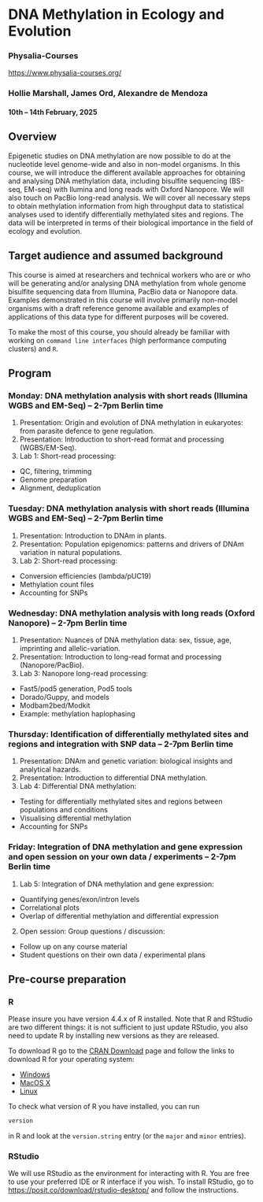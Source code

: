 # DNA Methylation in Ecology and Evolution

### Physalia-Courses 

https://www.physalia-courses.org/

### Hollie Marshall, James Ord, Alexandre de Mendoza

#### 10th &ndash; 14th February, 2025

## Overview

Epigenetic studies on DNA methylation are now possible to do at the nucleotide level genome-wide and also in non-model organisms. In this course, we will introduce the different available approaches for obtaining and analysing DNA methylation data, including bisulfite sequencing (BS-seq, EM-seq) with Ilumina and long reads with Oxford Nanopore. We will also touch on PacBio long-read analysis. We will cover all necessary steps to obtain methylation information from high throughput data to statistical analyses used to identify differentially methylated sites and regions. The data will be interpreted in terms of their biological importance in the field of ecology and evolution.

## Target audience and assumed background

This course is aimed at researchers and technical workers who are or who will be generating and/or analysing DNA methylation from whole genome bisulfite sequencing data from IIlumina, PacBio data or Nanopore data. Examples demonstrated in this course will involve primarily non-model organisms with a draft reference genome available and examples of applications of this data type for different purposes will be covered.

To make the most of this course, you should already be familiar with working on `command line interfaces` (high performance computing clusters) and `R`.

## Program

### Monday: DNA methylation analysis with short reads (Illumina WGBS and EM-Seq) – 2-7pm Berlin time

1. Presentation: Origin and evolution of DNA methylation in eukaryotes: from parasite defence to gene regulation.
2. Presentation: Introduction to short-read format and processing (WGBS/EM-Seq).
3. Lab 1: Short-read processing:
* QC, filtering, trimming
* Genome preparation
* Alignment, deduplication

### Tuesday: DNA methylation analysis with short reads (Illumina WGBS and EM-Seq) – 2-7pm Berlin time

1. Presentation: Introduction to DNAm in plants.
2. Presentation: Population epigenomics: patterns and drivers of DNAm variation in natural populations.
3. Lab 2: Short-read processing:
* Conversion efficiencies (lambda/pUC19)
* Methylation count files
* Accounting for SNPs

### Wednesday: DNA methylation analysis with long reads (Oxford Nanopore) – 2-7pm Berlin time

1. Presentation: Nuances of DNA methylation data: sex, tissue, age, imprinting and allelic-variation.
2. Presentation: Introduction to long-read format and processing (Nanopore/PacBio).
3. Lab 3: Nanopore long-read processing:
* Fast5/pod5 generation, Pod5 tools
* Dorado/Guppy, and models
* Modbam2bed/Modkit
* Example: methylation haplophasing

### Thursday: Identification of differentially methylated sites and regions and integration with SNP data – 2-7pm Berlin time

1. Presentation: DNAm and genetic variation: biological insights and analytical hazards.
2. Presentation: Introduction to differential DNA methylation.
3. Lab 4: Differential DNA methylation:
* Testing for differentially methylated sites and regions between populations and conditions
* Visualising differential methylation
* Accounting for SNPs

### Friday: Integration of DNA methylation and gene expression and open session on your own data / experiments – 2-7pm Berlin time
1. Lab 5: Integration of DNA methylation and gene expression:
* Quantifying genes/exon/intron levels
* Correlational plots
* Overlap of differential methylation and differential expression
2. Open session: Group questions / discussion:
* Follow up on any course material
* Student questions on their own data / experimental plans

## Pre-course preparation

### R

Please insure you have version 4.4.x of R installed. Note that R and RStudio are two different things:
it is not sufficient to just update RStudio, you also need to update R by
installing new versions as they are released.

To download R go to the [CRAN Download](https://cran.r-project.org/) page and 
follow the links to download R for your operating system:

* [Windows](https://cran.r-project.org/bin/windows/)
* [MacOS X](https://cran.r-project.org/bin/macosx/)
* [Linux](https://cran.r-project.org/bin/linux/)

To check what version of R you have installed, you can run

```r
version
```

in R and look at the `version.string` entry (or the `major` and `minor`
entries).

### RStudio

We will use RStudio as the environment for interacting with R. You are free to
use your preferred IDE or R interface if you wish. To install RStudio, go to
<https://posit.co/download/rstudio-desktop/> and follow the instructions.

